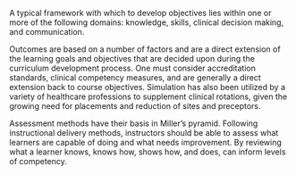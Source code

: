 A typical framework with which to develop objectives lies within one or more of the following domains: knowledge, skills, clinical decision making, and communication.

Outcomes are based on a number of factors and are a direct extension of the learning goals and objectives that are decided upon during the curriculum development process. One must consider accreditation standards, clinical competency measures, and are generally a direct extension back to course objectives. Simulation has also been utilized by a variety of healthcare professions to supplement clinical rotations, given the growing need for placements and reduction of sites and preceptors.

Assessment methods have their basis in Miller’s pyramid. Following instructional delivery methods, instructors should be able to assess what learners are capable of doing and what needs improvement. By reviewing what a learner knows, knows how, shows how, and does, can inform levels of competency.